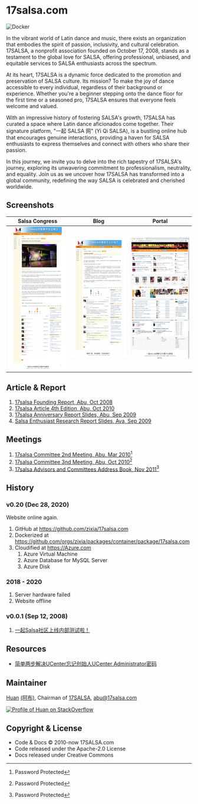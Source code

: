# 17salsa.com

![Docker](https://github.com/zixia/17salsa.com/workflows/Docker/badge.svg)

In the vibrant world of Latin dance and music, there exists an organization that embodies the spirit of passion, inclusivity, and cultural celebration. 17SALSA, a nonprofit association founded on October 17, 2008, stands as a testament to the global love for SALSA, offering professional, unbiased, and equitable services to SALSA enthusiasts across the spectrum.

At its heart, 17SALSA is a dynamic force dedicated to the promotion and preservation of SALSA culture. Its mission? To make the joy of dance accessible to every individual, regardless of their background or experience. Whether you're a beginner stepping onto the dance floor for the first time or a seasoned pro, 17SALSA ensures that everyone feels welcome and valued.

With an impressive history of fostering SALSA's growth, 17SALSA has curated a space where Latin dance aficionados come together. Their signature platform, "一起 SALSA 网" (Yi Qi SALSA), is a bustling online hub that encourages genuine interactions, providing a haven for SALSA enthusiasts to express themselves and connect with others who share their passion.

In this journey, we invite you to delve into the rich tapestry of 17SALSA's journey, exploring its unwavering commitment to professionalism, neutrality, and equality. Join us as we uncover how 17SALSA has transformed into a global community, redefining the way SALSA is celebrated and cherished worldwide.

## Screenshots

| Salsa Congress | Blog | Portal |
| --- | --- | --- |
| ![Hong Kong Salsa Congress - 17SALSA.com](docs/images/hongkong-salsa-festival-2012-17salsa-speech.webp) | ![Hong Kong Salsa Congress - 17SALSA.com](docs/images/17salsa-online-2008-09-12.webp) | ![17SALSA.com](docs/images/17salsa-website.webp) |

## Article & Report

1. [17salsa Founding Report, Abu, Oct 2008](docs/17salsa%20Founding%20Report,%20Abu,%20Oct%202008.pdf)
1. [17salsa Article 4th Edition, Abu, Oct 2010](docs/17salsa20%Article20%4th20%Edition,20%Abu,20%Oct20%2010.pdf)
1. [17salsa Anniversary Report Slides, Abu, Sep 2009](docs/17salsa20%Anniversary20%Report20%Slides,20%Abu,20%Sep20%2009.pdf)
1. [Salsa Enthusiast Research Report Slides, Ava, Sep 2009](docs/Salsa20%Enthusiast20%Research20%Report20%Slides,20%Ava,20%Sep20%2009.pdf)

## Meetings

1. [17salsa Committee 2nd Meeting, Abu, Mar 2010](docs/17salsa20%Committee20%2nd20%Meeting,20%Abu,20%Mar20%2010.pdf)[^1]
1. [17salsa Committee 3nd Meeting, Abu, Oct 2010](docs/17salsa20%Committee20%3nd20%Meeting,20%Abu,20%Oct20%2010.pdf)[^1]
1. [17salsa Advisors and Committees Address Book, Nov 2011](docs/17salsa20%Advisors20%and20%Committees20%Address20%Book,20%Nov20%2011.xls)[^1]

[^1]: Password Protected

## History

### v0.20 (Dec 28, 2020)

Website online again.

1. GitHub at <https://github.com/zixia/17salsa.com>
1. Dockerized at <https://github.com/orgs/zixia/packages/container/package/17salsa.com>
1. Cloudified at <https://Azure.com>
    1. Azure Virtual Machine
    1. Azure Database for MySQL Server
    1. Azure Disk

### 2018 - 2020

1. Server hardware failed
1. Website offline

### v0.0.1 (Sep 12, 2008)

1. [一起Salsa社区上线内部测试啦！](https://17salsa.com/home/space-1-do-blog-id-1.html)

## Resources

- [简单两步解决UCenter忘记创始人UCenter Administrator密码](https://blog.csdn.net/wwppp987/article/details/96651185)

## Maintainer

[Huan](https://github.com/huan) [(阿布)](https://abu.17salsa.com), Chairman of [17SALSA](https://www.17salsa.com), <abu@17salsa.com>

[![Profile of Huan on StackOverflow](https://stackoverflow.com/users/flair/1123955.png)](https://stackoverflow.com/users/1123955/huan)

## Copyright & License

- Code & Docs © 2010-now 17SALSA.com
- Code released under the Apache-2.0 License
- Docs released under Creative Commons
